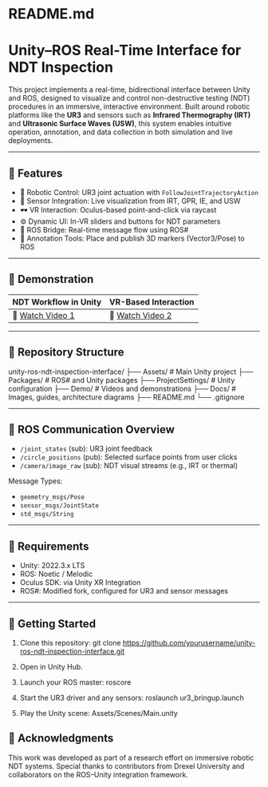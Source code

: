 # README.md

# Unity–ROS Real-Time Interface for NDT Inspection

This project implements a real-time, bidirectional interface between Unity and ROS, designed to visualize and control non-destructive testing (NDT) procedures in an immersive, interactive environment. Built around robotic platforms like the **UR3** and sensors such as **Infrared Thermography (IRT)** and **Ultrasonic Surface Waves (USW)**, this system enables intuitive operation, annotation, and data collection in both simulation and live deployments.

---

## 🎯 Features

- 🔧 Robotic Control: UR3 joint actuation with `FollowJointTrajectoryAction`
- 🧠 Sensor Integration: Live visualization from IRT, GPR, IE, and USW
- 🕶️ VR Interaction: Oculus-based point-and-click via raycast
- ⚙️ Dynamic UI: In-VR sliders and buttons for NDT parameters
- 📡 ROS Bridge: Real-time message flow using ROS#
- 📌 Annotation Tools: Place and publish 3D markers (Vector3/Pose) to ROS

---

## 📼 Demonstration

| NDT Workflow in Unity | VR-Based Interaction |
|-----------------------|----------------------|
| 🎥 [Watch Video 1](Demo/demo1_inspection_walkthrough.mp4) | 🎥 [Watch Video 2](Demo/demo2_vr_interaction_oculus.mp4) |

---

## 🧭 Repository Structure

unity-ros-ndt-inspection-interface/
├── Assets/                  # Main Unity project
├── Packages/                # ROS# and Unity packages
├── ProjectSettings/         # Unity configuration
├── Demo/                    # Videos and demonstrations
├── Docs/                    # Images, guides, architecture diagrams
├── README.md
└── .gitignore

---

## 🔄 ROS Communication Overview

- `/joint_states` (sub): UR3 joint feedback  
- `/circle_positions` (pub): Selected surface points from user clicks  
- `/camera/image_raw` (sub): NDT visual streams (e.g., IRT or thermal)

Message Types:
- `geometry_msgs/Pose`
- `sensor_msgs/JointState`
- `std_msgs/String`

---

## 🧰 Requirements

- Unity: 2022.3.x LTS  
- ROS: Noetic / Melodic  
- Oculus SDK: via Unity XR Integration  
- ROS#: Modified fork, configured for UR3 and sensor messages

---

## 🚀 Getting Started

1. Clone this repository:
   git clone https://github.com/yourusername/unity-ros-ndt-inspection-interface.git

2. Open in Unity Hub.

3. Launch your ROS master:
   roscore

4. Start the UR3 driver and any sensors:
   roslaunch ur3_bringup.launch

5. Play the Unity scene:
   Assets/Scenes/Main.unity


## 🙌 Acknowledgments

This work was developed as part of a research effort on immersive robotic NDT systems. Special thanks to contributors from Drexel University and collaborators on the ROS–Unity integration framework.
